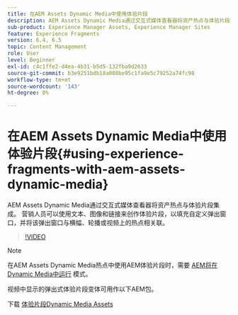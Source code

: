 ```yaml
---
title: 在AEM Assets Dynamic Media中使用体验片段
description: AEM Assets Dynamic Media通过交互式媒体查看器将资产热点与体验片段集成。 营销人员可以使用文本、图像和链接来创作体验片段，以填充自定义弹出窗口，并将该弹出窗口与横幅、轮播或视频上的热点相关联。
sub-product: Experience Manager Assets, Experience Manager Sites
feature: Experience Fragments
version: 6.4, 6.5
topic: Content Management
role: User
level: Beginner
exl-id: c4c1ffe2-d4ea-4b31-b5d5-132fba9d2633
source-git-commit: b3e9251bdb18a008be95c1fa9e5c79252a74fc98
workflow-type: tm+mt
source-wordcount: '143'
ht-degree: 0%

---
```


# 在AEM Assets Dynamic Media中使用体验片段{#using-experience-fragments-with-aem-assets-dynamic-media}

AEM Assets Dynamic Media通过交互式媒体查看器将资产热点与体验片段集成。 营销人员可以使用文本、图像和链接来创作体验片段，以填充自定义弹出窗口，并将该弹出窗口与横幅、轮播或视频上的热点相关联。

>[!VIDEO](https://video.tv.adobe.com/v/22115?quality=12&learn=on)

>[!NOTE]
>
>在AEM Assets Dynamic Media热点中使用AEM体验片段时，需要 [AEM将在Dynamic Media中运行](https://experienceleague.adobe.com/docs/) 模式。

视频中显示的弹出式体验片段变体可用作以下AEM包。

下载 [体验片段Dynamic Media Assets](assets/experience-fragmentsdynamic-mediaassets-100.zip)
